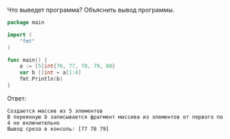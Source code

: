 Что выведет программа? Объяснить вывод программы.

```go
package main

import (
    "fmt"
)

func main() {
    a := [5]int{76, 77, 78, 79, 80}
    var b []int = a[1:4]
    fmt.Println(b)
}
```

Ответ:
```
Создается массив из 5 элементов
В переенную b записывается фрагмент массива из элементов от первого по 4 не включительно
Вывод среза в консоль: [77 78 79]

```
